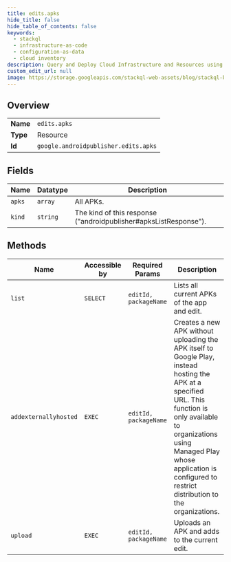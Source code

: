 ```yaml
---
title: edits.apks
hide_title: false
hide_table_of_contents: false
keywords:
  - stackql
  - infrastructure-as-code
  - configuration-as-data
  - cloud inventory
description: Query and Deploy Cloud Infrastructure and Resources using SQL
custom_edit_url: null
image: https://storage.googleapis.com/stackql-web-assets/blog/stackql-blog-post-featured-image.png
---
```

  
    

## Overview
<table><tbody>
<tr><td><b>Name</b></td><td><code>edits.apks</code></td></tr>
<tr><td><b>Type</b></td><td>Resource</td></tr>
<tr><td><b>Id</b></td><td><code>google.androidpublisher.edits.apks</code></td></tr>
</tbody></table>

## Fields
| Name | Datatype | Description |
| ---- | -------- | ----------- |
| `apks` | `array` | All APKs. |
| `kind` | `string` | The kind of this response ("androidpublisher#apksListResponse"). |
## Methods
| Name | Accessible by | Required Params | Description |
| ---- | ------------- | --------------- | ----------- |
| `list` | `SELECT` | `editId, packageName` | Lists all current APKs of the app and edit. |
| `addexternallyhosted` | `EXEC` | `editId, packageName` | Creates a new APK without uploading the APK itself to Google Play, instead hosting the APK at a specified URL. This function is only available to organizations using Managed Play whose application is configured to restrict distribution to the organizations. |
| `upload` | `EXEC` | `editId, packageName` | Uploads an APK and adds to the current edit. |
